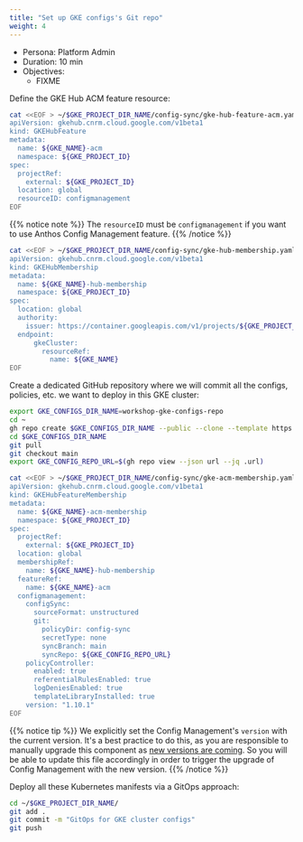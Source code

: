 ```yaml
---
title: "Set up GKE configs's Git repo"
weight: 4
---
```

- Persona: Platform Admin
- Duration: 10 min
- Objectives:
  - FIXME

Define the GKE Hub ACM feature resource:
```Bash
cat <<EOF > ~/$GKE_PROJECT_DIR_NAME/config-sync/gke-hub-feature-acm.yaml
apiVersion: gkehub.cnrm.cloud.google.com/v1beta1
kind: GKEHubFeature
metadata:
  name: ${GKE_NAME}-acm
  namespace: ${GKE_PROJECT_ID}
spec:
  projectRef:
    external: ${GKE_PROJECT_ID}
  location: global
  resourceID: configmanagement
EOF
```
{{% notice note %}}
The `resourceID` must be `configmanagement` if you want to use Anthos Config Management feature.
{{% /notice %}}

```Bash
cat <<EOF > ~/$GKE_PROJECT_DIR_NAME/config-sync/gke-hub-membership.yaml
apiVersion: gkehub.cnrm.cloud.google.com/v1beta1
kind: GKEHubMembership
metadata:
  name: ${GKE_NAME}-hub-membership
  namespace: ${GKE_PROJECT_ID}
spec:
  location: global
  authority:
    issuer: https://container.googleapis.com/v1/projects/${GKE_PROJECT_ID}/locations/${GKE_LOCATION}/clusters/${GKE_NAME}
  endpoint:
      gkeCluster:
        resourceRef:
          name: ${GKE_NAME}
EOF
```

Create a dedicated GitHub repository where we will commit all the configs, policies, etc. we want to deploy in this GKE cluster:
```Bash
export GKE_CONFIGS_DIR_NAME=workshop-gke-configs-repo
cd ~
gh repo create $GKE_CONFIGS_DIR_NAME --public --clone --template https://github.com/mathieu-benoit/config-sync-template-repo
cd $GKE_CONFIGS_DIR_NAME
git pull
git checkout main
export GKE_CONFIG_REPO_URL=$(gh repo view --json url --jq .url)
```

```Bash
cat <<EOF > ~/$GKE_PROJECT_DIR_NAME/config-sync/gke-acm-membership.yaml
apiVersion: gkehub.cnrm.cloud.google.com/v1beta1
kind: GKEHubFeatureMembership
metadata:
  name: ${GKE_NAME}-acm-membership
  namespace: ${GKE_PROJECT_ID}
spec:
  projectRef:
    external: ${GKE_PROJECT_ID}
  location: global
  membershipRef:
    name: ${GKE_NAME}-hub-membership
  featureRef:
    name: ${GKE_NAME}-acm
  configmanagement:
    configSync:
      sourceFormat: unstructured
      git:
        policyDir: config-sync
        secretType: none
        syncBranch: main
        syncRepo: ${GKE_CONFIG_REPO_URL}
    policyController:
      enabled: true
      referentialRulesEnabled: true
      logDeniesEnabled: true
      templateLibraryInstalled: true
    version: "1.10.1"
EOF
```
{{% notice tip %}}
We explicitly set the Config Management's `version` with the current version. It's a best practice to do this, as you are responsible to manually upgrade this component as [new versions are coming](https://cloud.google.com/anthos-config-management/docs/release-notes). So you will be able to update this file accordingly in order to trigger the upgrade of Config Management with the new version.
{{% /notice %}}

Deploy all these Kubernetes manifests via a GitOps approach:
```Bash
cd ~/$GKE_PROJECT_DIR_NAME/
git add .
git commit -m "GitOps for GKE cluster configs"
git push
```